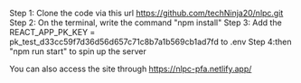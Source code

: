 Step 1: Clone the code via this url https://github.com/techNinja20/nlpc.git
Step 2: On the terminal, write the command "npm install"
Step 3: Add the REACT_APP_PK_KEY = pk_test_d33cc59f7d36d56d657c71c8b7a1b569cb1ad7fd to .env
Step 4:then "npm run start" to spin up the server

You can also access the site through https://nlpc-pfa.netlify.app/